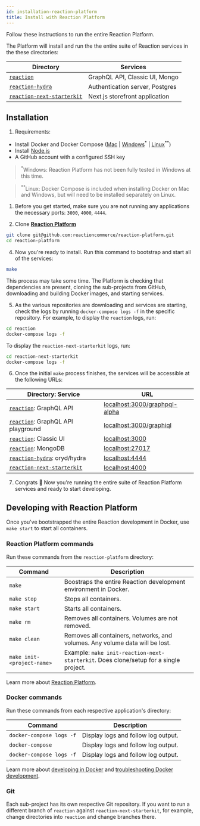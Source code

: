 ```yaml
---
id: installation-reaction-platform
title: Install with Reaction Platform
---
```


Follow these instructions to run the entire Reaction Platform. 

The Platform will install and run the the entire suite of Reaction services in the these directories:

| Directory                                                                                  | Services                        |
| ------------------------------------------------------------------------------------------ | ------------------------------- |
| [`reaction`](https://github.com/reactioncommerce/reaction)                                 | GraphQL API, Classic UI, Mongo  |
| [`reaction-hydra`](https://github.com/reactioncommerce/reaction-hydra)                     | Authentication server, Postgres |
| [`reaction-next-starterkit`](https://github.com/reactioncommerce/reaction-next-starterkit) | Next.js storefront application  |

## Installation

1. Requirements:

- Install Docker and Docker Compose ([Mac](https://docs.docker.com/docker-for-mac/install/) | [Windows](https://docs.docker.com/docker-for-windows/install/)<sup>*</sup> | [Linux](https://docs.docker.com/compose/install/#install-compose)<sup>**</sup>) 
- Install [Node.js](https://nodejs.org/en/)
- A GitHub account with a configured SSH key

> <sup>*</sup>Windows: Reaction Platform has not been fully tested in Windows at this time.

> <sup>**</sup>Linux: Docker Compose is included when installing Docker on Mac and Windows, but will need to be installed separately on Linux.

1. Before you get started, make sure you are not running any applications the necessary ports: `3000`, `4000`, `4444`.

2. Clone [**Reaction Platform**](https://github.com/reactioncommerce/reaction-platform)

```sh
git clone git@github.com:reactioncommerce/reaction-platform.git
cd reaction-platform
```

4. Now you're ready to install. Run this command to bootstrap and start all of the services:

```sh
make
```

This process may take some time. The Platform is checking that dependencies are present, cloning the sub-projects from GitHub, downloading and building Docker images, and starting services.

5. As the various repositories are downloading and services are starting, check the logs by running `docker-compose logs -f` in the specific repository. For example, to display the `reaction` logs, run:

```sh
cd reaction
docker-compose logs -f
```

To display the `reaction-next-starterkit` logs, run:

```sh
cd reaction-next-starterkit
docker-compose logs -f
```

6. Once the initial `make`  process finishes, the services will be accessible at the following URLs:

| Directory: Service                                                                                    | URL                                                            |
| ------------------------------------------------------------------------------------------ | -------------------------------------------------------------- |
| [`reaction`](https://github.com/reactioncommerce/reaction): GraphQL API                    | [localhost:3000/graphpql-alpha](localhost:3000/graphql-alpha) |
| [`reaction`](https://github.com/reactioncommerce/reaction): GraphQL API playground         | [localhost:3000/graphiql](localhost:3000/graphiql)             |
| [`reaction`](https://github.com/reactioncommerce/reaction): Classic UI                     | [localhost:3000](localhost:3000)                               |
| [`reaction`](https://github.com/reactioncommerce/reaction): MongoDB                           | [localhost:27017](localhost:27017)                             |
| [`reaction-hydra`](https://github.com/reactioncommerce/reaction-hydra): oryd/hydra                     | [localhost:4444](localhost:4444)                               |
| [`reaction-next-starterkit`](https://github.com/reactioncommerce/reaction-next-starterkit) | [localhost:4000](localhost:4000)                               |

7. Congrats 🎉 Now you're running the entire suite of Reaction Platform services and ready to start developing.

## Developing with Reaction Platform

Once you've bootstrapped the entire Reaction development in Docker, use `make start` to start all containers.

### Reaction Platform commands

Run these commands from the `reaction-platform` directory:

| Command                    | Description                                                                           |
| -------------------------- | ------------------------------------------------------------------------------------- |
| `make`                     | Boostraps the entire Reaction development environment in Docker.                      |
| `make stop`                | Stops all containers.                                                                 |
| `make start`               | Starts all containers.                                                                |
| `make rm`                  | Removes all containers. Volumes are not removed.                                      |
| `make clean`               | Removes all containers, networks, and volumes. Any volume data will be lost.          |
| `make init-<project-name>` | Example: `make init-reaction-next-starterkit`. Does clone/setup for a single project. |

Learn more about [Reaction Platform](https://github.com/reactioncommerce/reaction-platform).

### Docker commands

Run these commands from each respective application's directory:

| Command                  | Description                         |
| ------------------------ | ----------------------------------- |
| `docker-compose logs -f` | Display logs and follow log output. |
| `docker-compose `        | Display logs and follow log output. |
| `docker-compose logs -f` | Display logs and follow log output. |

Learn more about [developing in Docker](https://docs.reactioncommerce.com/docs/next/installation-docker-development#run-the-apps) and [troubleshooting Docker development](https://docs.reactioncommerce.com/docs/next/troubleshooting-development#docker-issues).

### Git

Each sub-project has its own respective Git repository. If you want to run a different branch of `reaction` against `reaction-next-starterkit`, for example, change directories into `reaction` and change branches there.
